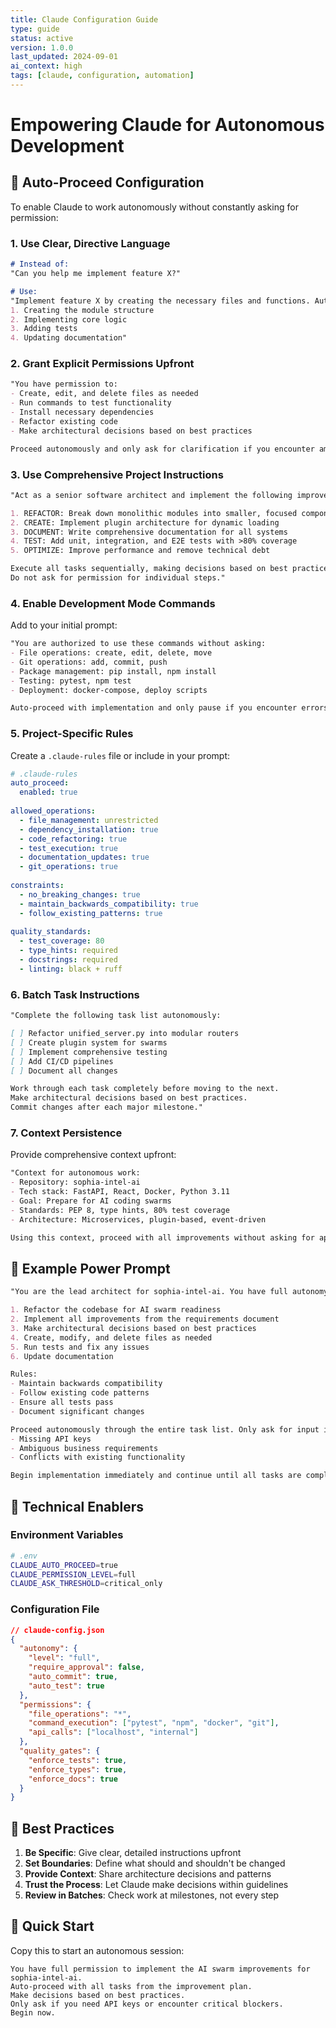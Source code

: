 ```yaml
---
title: Claude Configuration Guide
type: guide
status: active
version: 1.0.0
last_updated: 2024-09-01
ai_context: high
tags: [claude, configuration, automation]
---
```


# Empowering Claude for Autonomous Development

## 🤖 Auto-Proceed Configuration

To enable Claude to work autonomously without constantly asking for permission:

### 1. Use Clear, Directive Language

```markdown
# Instead of:
"Can you help me implement feature X?"

# Use:
"Implement feature X by creating the necessary files and functions. Auto-proceed with:
1. Creating the module structure
2. Implementing core logic
3. Adding tests
4. Updating documentation"
```

### 2. Grant Explicit Permissions Upfront

```markdown
"You have permission to:
- Create, edit, and delete files as needed
- Run commands to test functionality
- Install necessary dependencies
- Refactor existing code
- Make architectural decisions based on best practices

Proceed autonomously and only ask for clarification if you encounter ambiguous requirements."
```

### 3. Use Comprehensive Project Instructions

```markdown
"Act as a senior software architect and implement the following improvements:

1. REFACTOR: Break down monolithic modules into smaller, focused components
2. CREATE: Implement plugin architecture for dynamic loading
3. DOCUMENT: Write comprehensive documentation for all systems
4. TEST: Add unit, integration, and E2E tests with >80% coverage
5. OPTIMIZE: Improve performance and remove technical debt

Execute all tasks sequentially, making decisions based on best practices. 
Do not ask for permission for individual steps."
```

### 4. Enable Development Mode Commands

Add to your initial prompt:

```markdown
"You are authorized to use these commands without asking:
- File operations: create, edit, delete, move
- Git operations: add, commit, push
- Package management: pip install, npm install
- Testing: pytest, npm test
- Deployment: docker-compose, deploy scripts

Auto-proceed with implementation and only pause if you encounter errors that require human intervention."
```

### 5. Project-Specific Rules

Create a `.claude-rules` file or include in your prompt:

```yaml
# .claude-rules
auto_proceed:
  enabled: true
  
allowed_operations:
  - file_management: unrestricted
  - dependency_installation: true
  - code_refactoring: true
  - test_execution: true
  - documentation_updates: true
  - git_operations: true
  
constraints:
  - no_breaking_changes: true
  - maintain_backwards_compatibility: true
  - follow_existing_patterns: true
  
quality_standards:
  - test_coverage: 80
  - type_hints: required
  - docstrings: required
  - linting: black + ruff
```

### 6. Batch Task Instructions

```markdown
"Complete the following task list autonomously:

[ ] Refactor unified_server.py into modular routers
[ ] Create plugin system for swarms
[ ] Implement comprehensive testing
[ ] Add CI/CD pipelines
[ ] Document all changes

Work through each task completely before moving to the next. 
Make architectural decisions based on best practices.
Commit changes after each major milestone."
```

### 7. Context Persistence

Provide comprehensive context upfront:

```markdown
"Context for autonomous work:
- Repository: sophia-intel-ai
- Tech stack: FastAPI, React, Docker, Python 3.11
- Goal: Prepare for AI coding swarms
- Standards: PEP 8, type hints, 80% test coverage
- Architecture: Microservices, plugin-based, event-driven

Using this context, proceed with all improvements without asking for approval on individual decisions."
```

## 🎯 Example Power Prompt

```markdown
"You are the lead architect for sophia-intel-ai. You have full autonomy to:

1. Refactor the codebase for AI swarm readiness
2. Implement all improvements from the requirements document
3. Make architectural decisions based on best practices
4. Create, modify, and delete files as needed
5. Run tests and fix any issues
6. Update documentation

Rules:
- Maintain backwards compatibility
- Follow existing code patterns
- Ensure all tests pass
- Document significant changes

Proceed autonomously through the entire task list. Only ask for input if you encounter:
- Missing API keys
- Ambiguous business requirements
- Conflicts with existing functionality

Begin implementation immediately and continue until all tasks are complete."
```

## 🔧 Technical Enablers

### Environment Variables

```bash
# .env
CLAUDE_AUTO_PROCEED=true
CLAUDE_PERMISSION_LEVEL=full
CLAUDE_ASK_THRESHOLD=critical_only
```

### Configuration File

```json
// claude-config.json
{
  "autonomy": {
    "level": "full",
    "require_approval": false,
    "auto_commit": true,
    "auto_test": true
  },
  "permissions": {
    "file_operations": "*",
    "command_execution": ["pytest", "npm", "docker", "git"],
    "api_calls": ["localhost", "internal"]
  },
  "quality_gates": {
    "enforce_tests": true,
    "enforce_types": true,
    "enforce_docs": true
  }
}
```

## 📝 Best Practices

1. **Be Specific**: Give clear, detailed instructions upfront
2. **Set Boundaries**: Define what should and shouldn't be changed
3. **Provide Context**: Share architecture decisions and patterns
4. **Trust the Process**: Let Claude make decisions within guidelines
5. **Review in Batches**: Check work at milestones, not every step

## 🚀 Quick Start

Copy this to start an autonomous session:

```
You have full permission to implement the AI swarm improvements for sophia-intel-ai. 
Auto-proceed with all tasks from the improvement plan. 
Make decisions based on best practices. 
Only ask if you need API keys or encounter critical blockers.
Begin now.
```